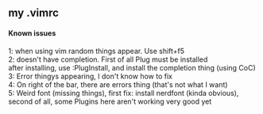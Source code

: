## my .vimrc

#### Known issues
1: when using vim <file> random things appear. Use shift+f5\
2: doesn't have completion. First of all Plug must be installed\
after installing, use :PlugInstall, and install the completion thing (using CoC)\
3: Error thingys appearing, I don't know how to fix\
4: On right of the bar, there are errors thing (that's not what I want)\
5: Weird font (missing things), first fix: install nerdfont (kinda obvious), 
second of all, some Plugins here aren't working very good yet
